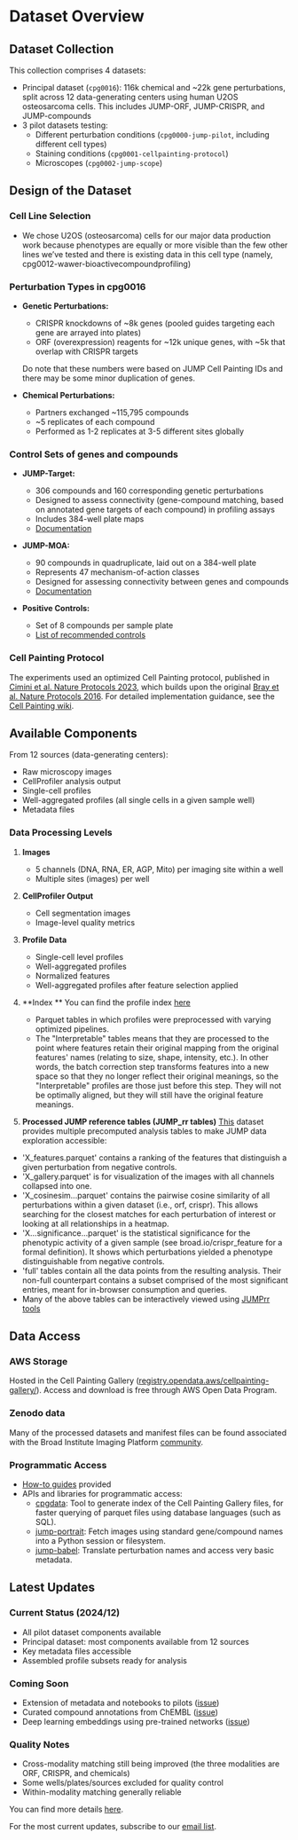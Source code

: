 # Dataset Overview

## Dataset Collection

This collection comprises 4 datasets:

- Principal dataset (`cpg0016`): 116k chemical and \~22k gene perturbations, split across 12 data-generating centers using human U2OS osteosarcoma cells. This includes JUMP-ORF, JUMP-CRISPR, and JUMP-compounds  
- 3 pilot datasets testing:  
  - Different perturbation conditions (`cpg0000-jump-pilot`, including different cell types)  
  - Staining conditions (`cpg0001-cellpainting-protocol`)  
  - Microscopes (`cpg0002-jump-scope`)

## Design of the Dataset

### Cell Line Selection

- We chose U2OS (osteosarcoma) cells for our major data production work because phenotypes are equally or more visible than the few other lines we’ve tested and there is existing data in this cell type (namely, cpg0012-wawer-bioactivecompoundprofiling)

### Perturbation Types in cpg0016

- **Genetic Perturbations:**  
  - CRISPR knockdowns of \~8k genes (pooled guides targeting each gene are arrayed into plates)  
  - ORF (overexpression) reagents for \~12k unique genes, with \~5k that overlap with CRISPR targets
 
  Do note that these numbers were based on JUMP Cell Painting IDs and there may be some minor duplication of genes.
  
- **Chemical Perturbations:**  
  - Partners exchanged \~115,795 compounds  
  - \~5 replicates of each compound  
  - Performed as 1-2 replicates at 3-5 different sites globally  
    

### Control Sets of genes and compounds

- **JUMP-Target:**  
    
  - 306 compounds and 160 corresponding genetic perturbations  
  - Designed to assess connectivity (gene-compound matching, based on annotated gene targets of each compound) in profiling assays  
  - Includes 384-well plate maps  
  - [Documentation](https://github.com/jump-cellpainting/JUMP-Target)


- **JUMP-MOA:**  
    
  - 90 compounds in quadruplicate, laid out on a 384-well plate  
  - Represents 47 mechanism-of-action classes  
  - Designed for assessing connectivity between genes and compounds  
  - [Documentation](https://github.com/jump-cellpainting/JUMP-MOA)


- **Positive Controls:**  
    
  - Set of 8 compounds per sample plate  
  - [List of recommended controls](https://github.com/jump-cellpainting/JUMP-Target#positive-control-compounds)

### Cell Painting Protocol

The experiments used an optimized Cell Painting protocol, published in [Cimini et al. Nature Protocols 2023](https://pubmed.ncbi.nlm.nih.gov/37344608/), which builds upon the original [Bray et al. Nature Protocols 2016](https://pubmed.ncbi.nlm.nih.gov/27560178/). For detailed implementation guidance, see the [Cell Painting wiki](https://broad.io/cellpaintingwiki).

## Available Components

From 12 sources (data-generating centers):

- Raw microscopy images  
- CellProfiler analysis output  
- Single-cell profiles  
- Well-aggregated profiles (all single cells in a given sample well)  
- Metadata files

### Data Processing Levels

1. **Images**  
     
   - 5 channels (DNA, RNA, ER, AGP, Mito) per imaging site within a well  
   - Multiple sites (images) per well

   

2. **CellProfiler Output**  
     
   - Cell segmentation images  
   - Image-level quality metrics

   

3. **Profile Data**  
     
   - Single-cell level profiles  
   - Well-aggregated profiles  
   - Normalized features  
   - Well-aggregated profiles after feature selection applied

   

4. **Index **
   You can find the profile index [here](https://github.com/jump-cellpainting/datasets/blob/main/manifests/profile_index.csv)

   - Parquet tables in which profiles were preprocessed with varying optimized pipelines.
   - The "Interpretable" tables means that they are processed to the point where features retain their original mapping from the original features' names (relating to size, shape, intensity, etc.). In other words, the batch correction step transforms features into a new space so that they no longer reflect their original meanings, so the "Interpretable" profiles are those just before this step. They will not be optimally aligned, but they will still have the original feature meanings.



6. **Processed JUMP reference tables (JUMP_rr tables)**
   [This](https://zenodo.org/records/14046034) dataset provides multiple precomputed analysis tables to make JUMP data exploration accessible:

  - 'X_features.parquet' contains a ranking of the features that distinguish a given perturbation from negative controls.
  - 'X_gallery.parquet' is for visualization of the images with all channels collapsed into one.
  - 'X_cosinesim...parquet' contains the pairwise cosine similarity of all perturbations within a given dataset (i.e., orf, crispr). This allows searching for the closest matches for each perturbation of interest or looking at all relationships in a heatmap.
  - 'X...significance...parquet' is the statistical significance for the phenotypic activity of a given sample (see broad.io/crispr_feature for a formal definition). It shows which perturbations yielded a phenotype distinguishable from negative controls.
  - 'full' tables contain all the data points from the resulting analysis. Their non-full counterpart contains a subset comprised of the most significant entries, meant for in-browser consumption and queries. 
  - Many of the above tables can be interactively viewed using [JUMPrr tools](https://github.com/broadinstitute/monorepo/tree/main/libs/jump_rr#quick-data-access)



## Data Access

### AWS Storage

Hosted in the Cell Painting Gallery ([registry.opendata.aws/cellpainting-gallery/](https://registry.opendata.aws/cellpainting-gallery/)). Access and download is free through AWS Open Data Program.

### Zenodo data

Many of the processed datasets and manifest files can be found associated with the Broad Institute Imaging Platform [community](https://zenodo.org/communities/broad-imaging/records?q=&l=list&p=1&s=10&sort=newest).

### Programmatic Access

- [How-to guides](../howto/notebooks/0_overview.md) provided
- APIs and libraries for programmatic access:
  - [cpgdata](https://github.com/broadinstitute/cpg/tree/main/cpgdata): Tool to generate index of the Cell Painting Gallery files, for faster querying of parquet files using database languages (such as SQL).
  - [jump-portrait](https://github.com/broadinstitute/monorepo/tree/main/libs/jump_portrait): Fetch images using standard gene/compound names into a Python session or filesystem.
  - [jump-babel](https://github.com/broadinstitute/monorepo/tree/main/libs/jump_babel): Translate perturbation names and access very basic metadata.

## Latest Updates

### Current Status (2024/12)

- All pilot dataset components available
- Principal dataset: most components available from 12 sources
- Key metadata files accessible
- Assembled profile subsets ready for analysis

### Coming Soon

- Extension of metadata and notebooks to pilots ([issue](https://github.com/jump-cellpainting/datasets-private/issues/93))
- Curated compound annotations from ChEMBL ([issue](https://github.com/jump-cellpainting/datasets-private/issues/78))
- Deep learning embeddings using pre-trained networks ([issue](https://github.com/jump-cellpainting/datasets-private/issues/50))

### Quality Notes

- Cross-modality matching still being improved (the three modalities are ORF, CRISPR, and chemicals)
- Some wells/plates/sources excluded for quality control
- Within-modality matching generally reliable

You can find more details [here](./quirks_details.md).

For the most current updates, subscribe to our [email list](https://jump-cellpainting.broadinstitute.org/more-info).
